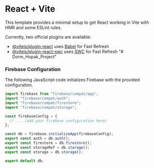 # React + Vite

This template provides a minimal setup to get React working in Vite with HMR and some ESLint rules.

Currently, two official plugins are available:

- [@vitejs/plugin-react](https://github.com/vitejs/vite-plugin-react/blob/main/packages/plugin-react/README.md) uses [Babel](https://babeljs.io/) for Fast Refresh
- [@vitejs/plugin-react-swc](https://github.com/vitejs/vite-plugin-react-swc) uses [SWC](https://swc.rs/) for Fast Refresh
"# Dorm_Hopak_Project" 

### Firebase Configuration

The following JavaScript code initializes Firebase with the provided configuration.

```javascript
import firebase from "firebase/compat/app";
import "firebase/compat/auth";
import "firebase/compat/firestore";
import "firebase/compat/storage";

const firebaseConfig = {
  // ... (add your Firebase configuration here)
};

const db = firebase.initializeApp(firebaseConfig);
export const auth = db.auth();
export const firestore = db.firestore();
export const storageRef = db.storage();
export const storage = db.storage();

export default db;
